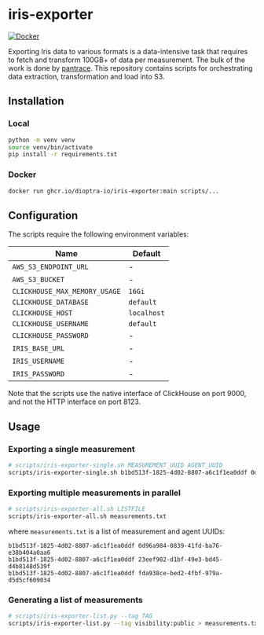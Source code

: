 # iris-exporter

[![Docker](https://img.shields.io/github/workflow/status/dioptra-io/iris-exporter/Docker?logo=github)](https://github.com/dioptra-io/iris-exporter/actions/workflows/docker.yml)

Exporting Iris data to various formats is a data-intensive task that requires to fetch and transform 100GB+ of data per measurement.
The bulk of the work is done by [pantrace](https://github.com/dioptra-io/pantrace).
This repository contains scripts for orchestrating data extraction, transformation and load into S3.

## Installation

### Local

```bash
python -m venv venv
source venv/bin/activate
pip install -r requirements.txt
```

### Docker

```bash
docker run ghcr.io/dioptra-io/iris-exporter:main scripts/...
```

## Configuration

The scripts require the following environment variables:

Name                          | Default
------------------------------|--------
`AWS_S3_ENDPOINT_URL`         | -
`AWS_S3_BUCKET`               | -
`CLICKHOUSE_MAX_MEMORY_USAGE` | `16Gi`
`CLICKHOUSE_DATABASE`         | `default`
`CLICKHOUSE_HOST`             | `localhost`
`CLICKHOUSE_USERNAME`         | `default`
`CLICKHOUSE_PASSWORD`         | -
`IRIS_BASE_URL`               | -
`IRIS_USERNAME`               | -
`IRIS_PASSWORD`               | -

Note that the scripts use the native interface of ClickHouse on port 9000, and not the HTTP interface on port 8123.

## Usage

### Exporting a single measurement

```bash
# scripts/iris-exporter-single.sh MEASUREMENT_UUID AGENT_UUID
scripts/iris-exporter-single.sh b1bd513f-1825-4d02-8807-a6c1f1ea0ddf 0d96a984-0839-41fd-ba76-e38b404a0aa6
```

### Exporting multiple measurements in parallel

```bash
# scripts/iris-exporter-all.sh LISTFILE
scripts/iris-exporter-all.sh measurements.txt
```

where `measurements.txt` is a list of measurement and agent UUIDs:
```
b1bd513f-1825-4d02-8807-a6c1f1ea0ddf 0d96a984-0839-41fd-ba76-e38b404a0aa6
b1bd513f-1825-4d02-8807-a6c1f1ea0ddf 23eef902-d1bf-49e3-bd45-d4b8148d539f
b1bd513f-1825-4d02-8807-a6c1f1ea0ddf fda938ce-bed2-4fbf-979a-d5d5cf609034
```

### Generating a list of measurements

```bash
# scripts/iris-exporter-list.py --tag TAG
scripts/iris-exporter-list.py --tag visibility:public > measurements.txt
```
